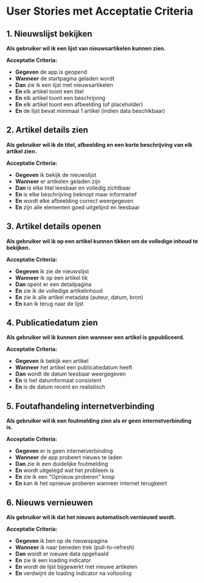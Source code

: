 # User Stories met Acceptatie Criteria

## 1. Nieuwslijst bekijken
**Als gebruiker wil ik een lijst van nieuwsartikelen kunnen zien.**

**Acceptatie Criteria:**
- **Gegeven** de app is geopend
- **Wanneer** de startpagina geladen wordt
- **Dan** zie ik een lijst met nieuwsartikelen
- **En** elk artikel toont een titel
- **En** elk artikel toont een beschrijving
- **En** elk artikel toont een afbeelding (of placeholder)
- **En** de lijst bevat minimaal 1 artikel (indien data beschikbaar)

## 2. Artikel details zien
**Als gebruiker wil ik de titel, afbeelding en een korte beschrijving van elk artikel zien.**

**Acceptatie Criteria:**
- **Gegeven** ik bekijk de nieuwslijst
- **Wanneer** er artikelen geladen zijn
- **Dan** is elke titel leesbaar en volledig zichtbaar
- **En** is elke beschrijving beknopt maar informatief
- **En** wordt elke afbeelding correct weergegeven
- **En** zijn alle elementen goed uitgelijnd en leesbaar

## 3. Artikel details openen
**Als gebruiker wil ik op een artikel kunnen tikken om de volledige inhoud te bekijken.**

**Acceptatie Criteria:**
- **Gegeven** ik zie de nieuwslijst
- **Wanneer** ik op een artikel tik
- **Dan** opent er een detailpagina
- **En** zie ik de volledige artikelinhoud
- **En** zie ik alle artikel metadata (auteur, datum, bron)
- **En** kan ik terug naar de lijst

## 4. Publicatiedatum zien
**Als gebruiker wil ik kunnen zien wanneer een artikel is gepubliceerd.**

**Acceptatie Criteria:**
- **Gegeven** ik bekijk een artikel
- **Wanneer** het artikel een publicatiedatum heeft
- **Dan** wordt de datum leesbaar weergegeven
- **En** is het datumformaat consistent
- **En** is de datum recent en realistisch

## 5. Foutafhandeling internetverbinding
**Als gebruiker wil ik een foutmelding zien als er geen internetverbinding is.**

**Acceptatie Criteria:**
- **Gegeven** er is geen internetverbinding
- **Wanneer** de app probeert nieuws te laden
- **Dan** zie ik een duidelijke foutmelding
- **En** wordt uitgelegd wat het probleem is
- **En** zie ik een "Opnieuw proberen" knop
- **En** kan ik het opnieuw proberen wanneer internet terugkeert

## 6. Nieuws vernieuwen
**Als gebruiker wil ik dat het nieuws automatisch vernieuwd wordt.**

**Acceptatie Criteria:**
- **Gegeven** ik ben op de nieuwspagina
- **Wanneer** ik naar beneden trek (pull-to-refresh)
- **Dan** wordt er nieuwe data opgehaald
- **En** zie ik een loading indicator
- **En** wordt de lijst bijgewerkt met nieuwe artikelen
- **En** verdwijnt de loading indicator na voltooiing
